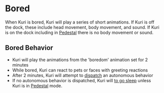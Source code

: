 # Bored
When Kuri is bored, Kuri will play a series of short animations. If Kuri is off the dock, these include head movement, body movement, and sound. If Kuri is on the dock including in [Pedestal](../logical_concurrent_states/pedestal.md)  there is no body movement or sound. 

## Bored Behavior
* Kuri will play the animations from the 'boredom' animation set for 2 minutes
* While bored, Kuri can react to pets or faces with greeting reactions
* After 2 minutes, Kuri will attempt to [dispatch](dispatch.md) an autonomous behavior
* If no autonomous behavior is dispatched, Kuri will [to go sleep](sleep.md) unless Kuri is in [Pedestal](../logical_concurrent_states/pedestal.md)  mode.
